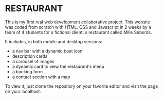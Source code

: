 # RESTAURANT

This is my first real web development collaborative project. This website was coded from scratch with HTML, CSS and Javascript in 2 weeks by a team of 4 students for a fictional client: a restaurant called Mille Sabords.

It includes, in both mobile and desktop versions:
- a nav bar with a dynamic boat icon
- description cards
- a carousel of images
- a dynamic card to view the restaurant's menu
- a booking form
- a contact section with a map

To view it, just clone the repository on your favorite editor and visit the page on your localhost.

